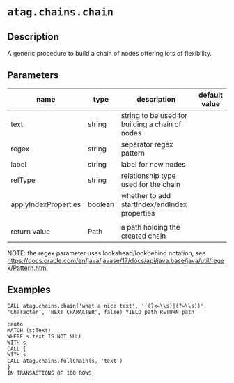 # `atag.chains.chain`

## Description
A generic procedure to build a chain of nodes offering lots of flexibility.

## Parameters

| name                 | type    | description                                     | default value |
|----------------------|---------|-------------------------------------------------|---------------|
| text                 | string  | string to be used for building a chain of nodes |               |
| regex                | string  | separator regex pattern                         |               |
| label                | string  | label for new nodes                             |               |
| relType              | string  | relationship type used for the chain            |               |
| applyIndexProperties | boolean | whether to add startIndex/endIndex properties   |               |
|                      |         |                                                 |               |
| return value         | Path    | a path holding the created chain                |               |

NOTE: the regex parameter uses lookahead/lookbehind notation, see https://docs.oracle.com/en/java/javase/17/docs/api/java.base/java/util/regex/Pattern.html

## Examples

```cypher
CALL atag.chains.chain('what a nice text', '((?<=\\s)|(?=\\s))', 'Character', 'NEXT_CHARACTER', false) YIELD path RETURN path
```

```
:auto
MATCH (s:Text)
WHERE s.text IS NOT NULL
WITH s
CALL {
WITH s
CALL atag.chains.fullChain(s, 'text')
}
IN TRANSACTIONS OF 100 ROWS;
```

